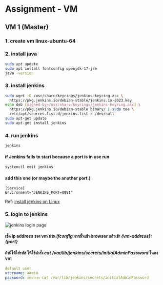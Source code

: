 # Assignment - VM

## VM 1 (Master)

### 1. create vm linux-ubuntu-64

### 2. install java

```bash
sudo apt update
sudo apt install fontconfig openjdk-17-jre
java -version
```

### 3. install jenkins

```bash
sudo wget -O /usr/share/keyrings/jenkins-keyring.asc \
  https://pkg.jenkins.io/debian-stable/jenkins.io-2023.key
echo deb [signed-by=/usr/share/keyrings/jenkins-keyring.asc] \
  https://pkg.jenkins.io/debian-stable binary/ | sudo tee \
  /etc/apt/sources.list.d/jenkins.list > /dev/null
sudo apt-get update
sudo apt-get install jenkins
```

### 4. run jenkins

```bash
jenkins
```

#### if Jenkins fails to start because a port is in use run

```bash
systemctl edit jenkins
```

#### add this one (or maybe the another port.)

```
[Service]
Environment="JENKINS_PORT=8081"
```

Ref: [install jenkins on Linux](https://www.jenkins.io/doc/book/installing/linux/)

### 5. login to jenkins

![jenkins login page](https://cdn.discordapp.com/attachments/941704517597163572/1193515645665542194/image.png?ex=65acff10&is=659a8a10&hm=c0242641fbab0c6550456530091cbe01699eeca1f2729aae77ed9dff04f9a2b7&)

#### เช็ค ip address ของ vm ผ่าน _ifconfig_ จากนั้นเข้า browser แล้วเข้า _{vm-address}:{port}_

#### ถ้ามีให้ใส่รหัส ให้ใช้คำสั่ง _cat /var/lib/jenkins/secrets/initialAdminPassword_ ในลง vm

```yaml
default user
username: admin
password: เอามาจาก cat /var/lib/jenkins/secrets/initialAdminPassword
```
